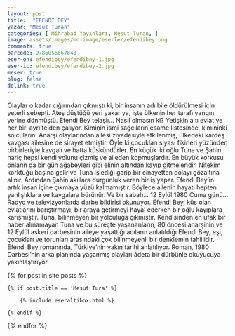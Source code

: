 ```yaml
---
layout: post
title:  "EFENDİ BEY"
yazar: "Mesut Turan"
categories: [ Mihrabad Yayınları, Mesut Turan, ]
image: assets/images/md-image/eserler/efendibey.png
comments: true
barcode: 9786056667848
eser-on: efendibey/efendibey-1.jpg
eser-ic: efendibey/efendibey-2.jpg
meser: true
blog: false
dolink: true
---
```


Olaylar o kadar çığırından çıkmıştı ki, bir insanın adı bile öldürülmesi için yeterli sebepti. Ateş düştüğü yeri yakar ya, işte ülkenin her tarafı yangın yerine dönmüştü. Efendi Bey telaşlı… Nasıl olmasın ki? Yetişkin altı evlat ve her biri ayrı telden çalıyor. Kiminin ismi sağcıların esame listesinde, kimininki solcuların. Anarşi olaylarından ailesi ziyadesiyle etkilenmiş, ülkedeki kardeş kavgası ailesine de sirayet etmiştir. Öyle ki çocukları siyasi fikirleri yüzünden birbirleriyle kavgalı ve hatta küskündürler. En küçük iki oğlu Tuna ve Şahin
hariç hepsi kendi yolunu çizmiş ve aileden kopmuşlardır. En büyük korkusu onların da bir gün ağabeyleri gibi elinin altından kayıp gitmeleridir. Nitekim korktuğu başına gelir ve Tuna işlediği garip bir cinayetten dolayı gözaltına alınır. Ardından Şahin akıllara durgunluk veren
bir iş yapar. Efendi Bey’in artık insan içine çıkmaya yüzü kalmamıştır. Böylece ailenin hayatı hepten yanlışlıklara ve kavgalara bürünür. Ve bir sabah… 12 Eylül 1980 Cuma günü... Radyo
ve televizyonlarda darbe bildirisi okunuyor. Efendi Bey, küs olan evlatlarını barıştırmayı, bir araya getirmeyi hayal ederken bir oğlu kayıplara karışmıştır. Tuna, bilinmeyen bir yolculuğa çıkmıştır. Kendisinden en ufak bir haber alınamayan Tuna ve bu süreçte yaşananların, 80
öncesi anarşinin ve 12 Eylül askeri darbesinin aileye yaşattığı acıların anlatıldığı Efendi Bey, eşi, çocukları ve torunları arasındaki çok bilinmeyenli bir denklemin tahlilidir.
Efendi Bey romanında, Türkiye’nin yakın tarihi anlatılıyor. Roman, 1980 Darbesi’nin arka planında yaşanmış olayları âdeta bir dürbünle okuyucuya yakınlaştırıyor.



{% for post in site.posts %}

    {% if post.title == 'Mesut Tura' %}

        {% include eseraltibox.html %}

    {% endif %}

{% endfor %}
